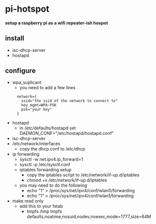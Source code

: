 # pi-hotspot
#### setup a raspberry pi as a wifi repeater-ish hospot


## install 
- isc-dhcp-server
- hostapd

## configure 
- wpa_suplicant 
  - you need to add a few lines
  ```
    network={
      ssid="the ssid of the network to connect to"
      key_mgmt=WPA-PSK
      psk="your key"
    }
  ```
- hostapd
  - in /etc/defaults/hostapd set DAEMON_CONF="/etc/hostapd/hostapd.conf"
- isc-dhcp-server
- /etc/network/interfaces
  - copy the dhcp.conf to /etc/dhcp 
- ip forwarding
  - sysctl -w net.ipv4.ip_forward=1
  - sysctl -p /etc/sysctl.conf
  - iptables forwarding setup 
    - copy the iptables script to /etc/network/if-up.d/iptables
    - chmod +x /etc/network/if-up.d/iptables
  - you may need to do the following
    - echo "1" > /proc/sys/net/ipv4/conf/wlan0/forwarding
    - echo "1" > /proc/sys/net/ipv4/conf/wlan1/forwarding  
- make read only 
  - add this to your fstab
    - tmpfs            /tmp            tmpfs   defaults,noatime,nosuid,nodev,noexec,mode=1777,size=64M 
